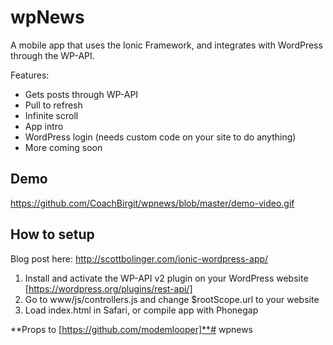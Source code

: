 # wpNews

A mobile app that uses the Ionic Framework, and integrates with WordPress through the WP-API.

Features:

- Gets posts through WP-API
- Pull to refresh
- Infinite scroll
- App intro
- WordPress login (needs custom code on your site to do anything)
- More coming soon

## Demo

https://github.com/CoachBirgit/wpnews/blob/master/demo-video.gif

## How to setup

Blog post here: http://scottbolinger.com/ionic-wordpress-app/

1. Install and activate the WP-API v2 plugin on your WordPress website [https://wordpress.org/plugins/rest-api/]
2. Go to www/js/controllers.js and change $rootScope.url to your website
3. Load index.html in Safari, or compile app with Phonegap

**Props to [https://github.com/modemlooper]**# wpnews 
